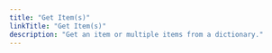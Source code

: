 ```yaml
---
title: "Get Item(s)"
linkTitle: "Get Item(s)"
description: "Get an item or multiple items from a dictionary."
---
```

